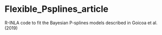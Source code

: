 # Flexible_Psplines_article
R-INLA code to fit the Bayesian P-splines models described in Goicoa et al. (2019)
